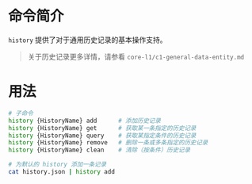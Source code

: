 命令简介
=======

`history` 提供了对于通用历史记录的基本操作支持。

> 关于历史记录更多详情，请参看 `core-l1/c1-general-data-entity.md`


用法
=======

```bash
# 子命令
history {HistoryName} add      # 添加历史记录
history {HistoryName} get      # 获取某一条指定的历史记录
history {HistoryName} query    # 获取某指定条件的历史记录
history {HistoryName} remove   # 删除一条或多条指定的历史记录
history {HistoryName} clean    # 清除（按条件）历史记录

# 为默认的 history 添加一条记录
cat history.json | history add
```
